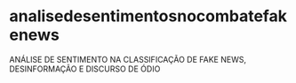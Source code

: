 # analisedesentimentosnocombatefakenews
ANÁLISE DE SENTIMENTO NA CLASSIFICAÇÃO DE FAKE NEWS, DESINFORMAÇÃO E DISCURSO DE ÓDIO
